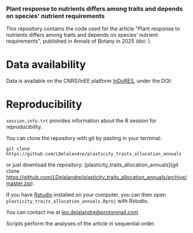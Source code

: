 ### Plant response to nutrients differs among traits and depends on species’ nutrient requirements

This repository contains the code used for the article "Plant response to nutrients differs among traits and depends on species’ nutrient requirements", published in Annals of Botany in 2025 (doi: ).

# Data availability

Data is available on the CNRS/InEE platform [InDoRES](), under the DOI:

# Reproducibility


`session.info.txt` provides information about the R session for reproducibility.

You can clone the repository with git by pasting in your terminal:

	git clone https://github.com/LDelalandre/plasticity_traits_allocation_annuals
    
or 
just download the repository:
[plasticity_traits_allocation_annuals](git clone https://github.com/LDelalandre/plasticity_traits_allocation_annuals/archive/master.zip).

If you have [Rstudio](https://www.rstudio.com/) installed on your computer, you can then open `plasticity_traits_allocation_annuals.Rproj` with Rstudio.

You can contact me at <leo.delalandre@protonmail.com>

Scripts perform the analyses of the article in sequential order.

